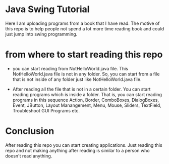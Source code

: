 
# Java Swing Tutorial

Here I am uploading programs from a book that I have read. The motive of this repo is to help people not spend a lot more time reading book and could just jump into swing programming.

# from where to start reading this repo
- you can start reading from NotHelloWorld.java file. This NotHelloWorld.java file is not in any folder. So, you can start from a file that is not inside of any folder just like NotHelloWorld.java file.

- After reading all the file that is not in a certain folder. You can start reading programs which is inside a folder. That is, you can start reading programs in this sequence Action, Border, ComboBoxes, DialogBoxes, Event, JButton, Layout Manangement, Menu, Mouse, Sliders, TextField, Troubleshoot GUI Programs etc. 

# Conclusion
After reading this repo you can start creating applications. Just reading this repo and not making anything after reading is similar to a person who doesn't read anything. 
